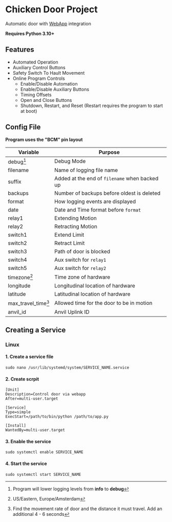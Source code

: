 # Chicken Door Project
Automatic door with [WebApp](https://CLDWHXPSURNV4EW5.anvil.app/YYX76UIW3FLUVCCLEB6FN5WL) integration

**Requires Python 3.10+**

## Features
- Automated Operation
- Auxiliary Control Buttons
- Safety Switch To Hault Movement
- Online Program Controls
  - Enable/Disable Automation
  - Enable/Disable Auxiliary Buttons
  - Timing Offsets
  - Open and Close Buttons
  - Shutdown, Restart, and Reset (Restart requires the program to start at boot)

## Config File
**Program uses the "BCM" pin layout**

|Variable|Purpose|
|--------|--------|
|   debug[^1]           | Debug Mode |
|   filename        | Name of logging file name |
|   suffix          | Added at the end of `filename` when backed up |
|   backups         | Number of backups before oldest is deleted |
|   format          | How logging events are displayed |
|   date            | Date and Time format before `format` |
|   relay1          | Extending Motion |
|   relay2          | Retracting Motion |
|   switch1         | Extend Limit |
|   switch2         | Retract Limit |
|   switch3         | Path of door is blocked |
|   switch4         | Aux switch for `relay1` |
|   switch5         | Aux switch for `relay2` |
|   timezone[^2]       | Time zone of hardware |
|   longitude       | Longitudinal location of hardware |
|   latitude        | Latitudinal location of hardware |
|   max_travel_time[^3] | Allowed time for the door to be in motion |
|   anvil_id        | Anvil Uplink ID |

## Creating a Service
### Linux

#### 1. Create a service file
``sudo nano /usr/lib/systemd/system/SERVICE_NAME.service``

#### 2. Create scrpit
```
[Unit]
Description=Control door via webapp
After=multi-user.target

[Service]
Type=simple
ExecStart=/path/to/bin/python /path/to/app.py

[Install]
WantedBy=multi-user.target
```
#### 3. Enable the service
``sudo systemctl enable SERVICE_NAME``

#### 4. Start the service
``sudo systemctl start SERVICE_NAME``

[^1]: Program will lower logging levels from **info** to **debug**
[^2]: US/Eastern, Europe/Amsterdam
[^3]: Find the movement rate of door and the distance it must travel. Add an additional 4 - 6 seconds
